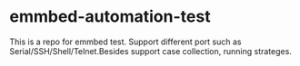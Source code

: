 # emmbed-automation-test
This is a repo for emmbed test. Support different port such as Serial/SSH/Shell/Telnet.Besides support case collection, running strateges.
